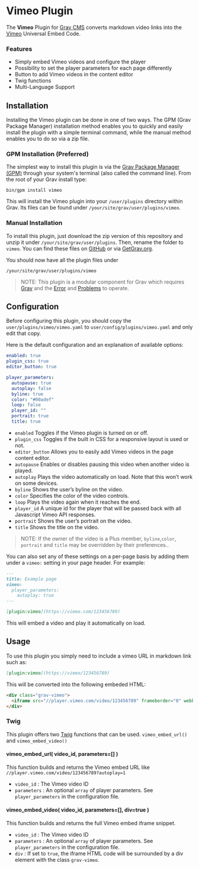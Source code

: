# Vimeo Plugin

The **Vimeo** Plugin for [Grav CMS](http://github.com/getgrav/grav) converts markdown video links into the [Vimeo](https://vimeo.com) Universal Embed Code.

### Features
- Simply embed Vimeo videos and configure the player
- Possibility to set the player parameters for each page differently
- Button to add Vimeo videos in the content editor
- Twig functions
- Multi-Language Support

## Installation

Installing the Vimeo plugin can be done in one of two ways. The GPM (Grav Package Manager) installation method enables you to quickly and easily install the plugin with a simple terminal command, while the manual method enables you to do so via a zip file.

### GPM Installation (Preferred)

The simplest way to install this plugin is via the [Grav Package Manager (GPM)](http://learn.getgrav.org/advanced/grav-gpm) through your system's terminal (also called the command line).  From the root of your Grav install type:

    bin/gpm install vimeo

This will install the Vimeo plugin into your `/user/plugins` directory within Grav. Its files can be found under `/your/site/grav/user/plugins/vimeo`.

### Manual Installation

To install this plugin, just download the zip version of this repository and unzip it under `/your/site/grav/user/plugins`. Then, rename the folder to `vimeo`. You can find these files on [GitHub](https://github.com/christian-worreschk/grav-plugin-vimeo) or via [GetGrav.org](http://getgrav.org/downloads/plugins#extras).

You should now have all the plugin files under

    /your/site/grav/user/plugins/vimeo
	
> NOTE: This plugin is a modular component for Grav which requires [Grav](http://github.com/getgrav/grav) and the [Error](https://github.com/getgrav/grav-plugin-error) and [Problems](https://github.com/getgrav/grav-plugin-problems) to operate.

## Configuration

Before configuring this plugin, you should copy the `user/plugins/vimeo/vimeo.yaml` to `user/config/plugins/vimeo.yaml` and only edit that copy.

Here is the default configuration and an explanation of available options:

```yaml
enabled: true
plugin_css: true
editor_button: true

player_parameters:
  autopause: true
  autoplay: false
  byline: true
  color: "#00adef"
  loop: false
  player_id: ""
  portrait: true
  title: true
```

* `enabled` Toggles if the Vimeo plugin is turned on or off.
* `plugin_css` Toggles if the built in CSS for a responsive layout is used or not.
* `editor_button` Allows you to easily add Vimeo videos in the page content editor.
* `autopause` Enables or disables pausing this video when another video is played.
* `autoplay` Plays the video automatically on load. Note that this won’t work on some devices.
* `byline` Shows the user’s byline on the video.
* `color` Specifies the color of the video controls.
* `loop` Plays the video again when it reaches the end.
* `player_id` A unique id for the player that will be passed back with all Javascript Vimeo API responses.
* `portrait` Shows the user’s portrait on the video.
* `title` Shows the title on the video.

> NOTE: If the owner of the video is a Plus member, `byline`,`color`, `portrait` and `title` may be overridden by their preferences..


You can also set any of these settings on a per-page basis by adding them under a `vimeo:` setting in your page header. For example:
```markdown
---
title: Example page
vimeo:
  player_parameters:
    autoplay: true
---

[plugin:vimeo](https://vimeo.com/123456789)
```

This will embed a video and play it automatically on load.

## Usage

To use this plugin you simply need to include a vimeo URL in markdown link such as:
```markdown
[plugin:vimeo](https://vimeo/123456789)
```

This will be converted into the following embeded HTML:
```html
<div class="grav-vimeo">
  <iframe src="//player.vimeo.com/video/123456789" frameborder="0" webkitallowfullscreen mozallowfullscreen allowfullscreen></iframe>
</div>
```

### Twig

This plugin offers two [Twig](http://twig.sensiolabs.org) functions that can be used. `vimeo_embed_url()` and `vimeo_embed_video()`
 
#### vimeo_embed_url( video_id, parameters=[] )
This function builds and returns the Vimeo embed URL like `//player.vimeo.com/video/123456789?autoplay=1`
  - `video_id` : The Vimeo video ID
  - `parameters` : An optional `array` of player parameters. See `player_parameters` in the configuration file.

#### vimeo_embed_video( video_id, parameters=[], div=true )
This function builds and returns the full Vimeo embed iframe snippet.
  - `video_id` : The Vimeo video ID
  - `parameters` : An optional `array` of player parameters. See `player_parameters` in the configuration file.
  - `div` : If set to `true`, the iframe HTML code will be surrounded by a div element with the class `grav-vimeo`. 

